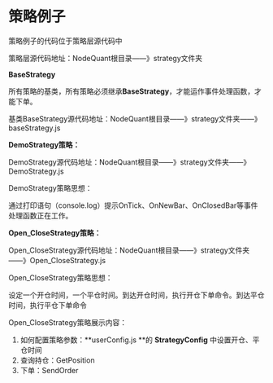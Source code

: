 # 策略例子



策略例子的代码位于策略层源代码中

策略层源代码地址：NodeQuant根目录——》strategy文件夹

**BaseStrategy**

所有策略的基类，所有策略必须继承**BaseStrategy**，才能运作事件处理函数，才能下单。

基类BaseStrategy源代码地址：NodeQuant根目录——》strategy文件夹——》baseStrategy.js

**DemoStrategy策略：**

DemoStrategy源代码地址：NodeQuant根目录——》strategy文件夹——》DemoStrategy.js

DemoStrategy策略思想：

通过打印语句（console.log）提示OnTick、OnNewBar、OnClosedBar等事件处理函数正在工作。

**Open\_CloseStrategy策略：**

Open\_CloseStrategy源代码地址：NodeQuant根目录——》strategy文件夹——》Open\_CloseStrategy.js

Open\_CloseStrategy策略思想：

设定一个开仓时间，一个平仓时间。到达开仓时间，执行开仓下单命令。到达平仓时间，执行平仓下单命令

Open\_CloseStrategy策略展示内容：

1. 如何配置策略参数：\*\*userConfig.js \*\*的 **StrategyConfig** 中设置开仓、平仓时间
2. 查询持仓：GetPosition
3. 下单：SendOrder

